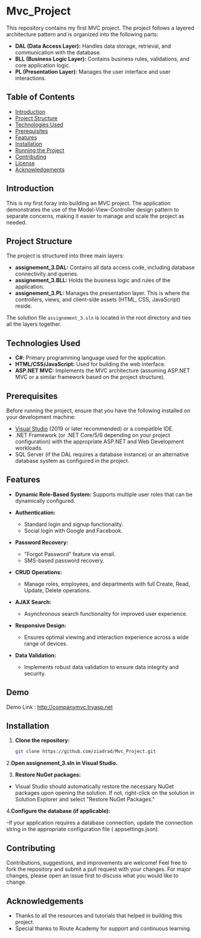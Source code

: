 # Mvc_Project

This repository contains my first MVC project. The project follows a layered architecture pattern and is organized into the following parts:

- **DAL (Data Access Layer):** Handles data storage, retrieval, and communication with the database.
- **BLL (Business Logic Layer):** Contains business rules, validations, and core application logic.
- **PL (Presentation Layer):** Manages the user interface and user interactions.

## Table of Contents

- [Introduction](#introduction)
- [Project Structure](#project-structure)
- [Technologies Used](#technologies-used)
- [Prerequisites](#prerequisites)
- [Features](#Features)
- [Installation](#installation)
- [Running the Project](#running-the-project)
- [Contributing](#contributing)
- [License](#license)
- [Acknowledgements](#acknowledgements)

## Introduction

This is my first foray into building an MVC project. The application demonstrates the use of the Model-View-Controller design pattern to separate concerns, making it easier to manage and scale the project as needed.

## Project Structure

The project is structured into three main layers:

- **assignement_3.DAL:** Contains all data access code, including database connectivity and queries.
- **assignement_3.BLL:** Holds the business logic and rules of the application.
- **assignement_3.PL:** Manages the presentation layer. This is where the controllers, views, and client-side assets (HTML, CSS, JavaScript) reside.

The solution file `assignement_3.sln` is located in the root directory and ties all the layers together.

## Technologies Used

- **C#:** Primary programming language used for the application.
- **HTML/CSS/JavaScript:** Used for building the web interface.
- **ASP.NET MVC:** Implements the MVC architecture (assuming ASP.NET MVC or a similar framework based on the project structure).

## Prerequisites

Before running the project, ensure that you have the following installed on your development machine:

- [Visual Studio](https://visualstudio.microsoft.com/) (2019 or later recommended) or a compatible IDE.
- .NET Framework (or .NET Core/5/6 depending on your project configuration) with the appropriate ASP.NET and Web Development workloads.
- SQL Server (if the DAL requires a database instance) or an alternative database system as configured in the project.

## Features

- **Dynamic Role-Based System:** Supports multiple user roles that can be dynamically configured.
- **Authentication:** 
  - Standard login and signup functionality.
  - Social login with Google and Facebook.
- **Password Recovery:** 
  - "Forgot Password" feature via email.
  - SMS-based password recovery.
- **CRUD Operations:** 
  - Manage roles, employees, and departments with full Create, Read, Update, Delete operations.
- **AJAX Search:** 
  - Asynchronous search functionality for improved user experience.
- **Responsive Design:** 
  - Ensures optimal viewing and interaction experience across a wide range of devices.

- **Data Validation:** 
  - Implements robust data validation to ensure data integrity and security.


## Demo
Demo Link : 	http://companymvc.tryasp.net

## Installation

1. **Clone the repository:**

   ```bash
   git clone https://github.com/ziadrad/Mvc_Project.git


2.**Open assignement_3.sln in Visual Studio.**

3. **Restore NuGet packages:**

- Visual Studio should automatically restore the necessary NuGet packages upon opening the solution. If not, right-click on the solution in Solution Explorer and select "Restore NuGet Packages."

4.**Configure the database (if applicable):**

-If your application requires a database connection, update the connection string in the appropriate configuration file ( appsettings.json).

## Contributing

Contributions, suggestions, and improvements are welcome! Feel free to fork the repository and submit a pull request with your changes. For major changes, please open an issue first to discuss what you would like to change.



## Acknowledgements

- Thanks to all the resources and tutorials that helped in building this project.
- Special thanks to Route Academy for support and continuous learning.
